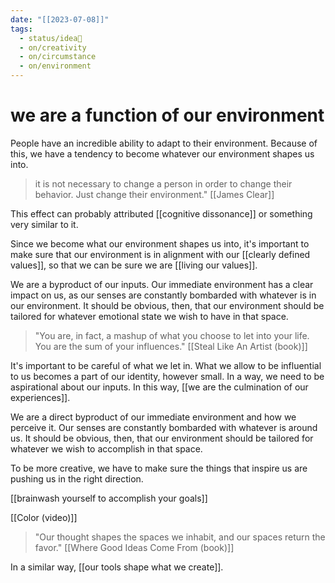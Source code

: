 ```yaml
---
date: "[[2023-07-08]]"
tags:
  - status/idea🌱
  - on/creativity
  - on/circumstance
  - on/environment
---
```

# we are a function of our environment


People have an incredible ability to adapt to their environment. Because of this, we have a tendency to become whatever our environment shapes us into.

> it is not necessary to change a person in order to change their behavior. 
> Just change their environment." [[James Clear]]

This effect can probably attributed [[cognitive dissonance]] or something very similar to it. 

Since we become what our environment shapes us into, it's important to make sure that our environment is in alignment with our [[clearly defined values]], so that we can be sure we are [[living our values]]. 

We are a byproduct of our inputs. Our immediate environment has a clear impact on us, as our senses are constantly bombarded with whatever is in our environment. It should be obvious, then, that our environment should be tailored for whatever emotional state we wish to have in that space. 

> "You are, in fact, a mashup of what you choose to let into your life. You are the sum of your influences." [[Steal Like An Artist (book)]]

It's important to be careful of what we let in. What we allow to be influential to us becomes a part of our identity, however small. In a way, we need to be aspirational about our inputs. In this way, [[we are the culmination of our experiences]]. 


We are a direct byproduct of our immediate environment and how we perceive it. Our senses are constantly bombarded with whatever is around us. It should be obvious, then, that our environment should be tailored for whatever we wish to accomplish in that space.

To be more creative, we have to make sure the things that inspire us are pushing us in the right direction.


[[brainwash yourself to accomplish your goals]]


[[Color (video)]]



> "Our thought shapes the spaces we inhabit, and our spaces return the favor." [[Where Good Ideas Come From (book)]]




In a similar way, [[our tools shape what we create]].